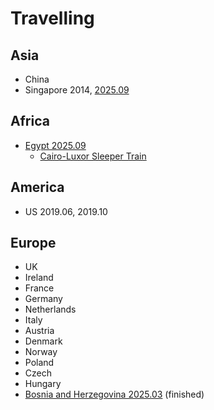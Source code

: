# Travelling

## Asia

- China
- Singapore 2014, [2025.09](asia/singapore.md)

## Africa

- [Egypt 2025.09](africa/egypt.md)
    - [Cairo-Luxor Sleeper Train](africa/egypt_train.md)

## America

- US 2019.06, 2019.10

## Europe

- UK
- Ireland
- France
- Germany
- Netherlands
- Italy
- Austria
- Denmark
- Norway
- Poland
- Czech
- Hungary
- [Bosnia and Herzegovina 2025.03](europe/bosnia_and_herzegovina.md) (finished)